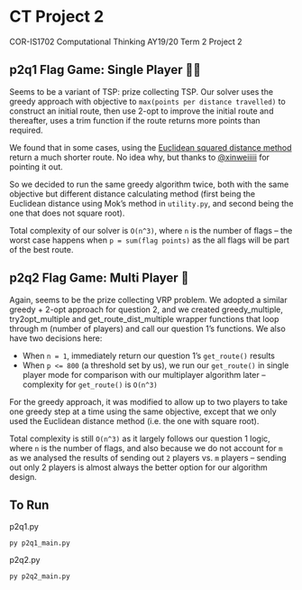 # CT Project 2

COR-IS1702 Computational Thinking AY19/20 Term 2 Project 2

## p2q1 Flag Game: Single Player 👩‍💻

Seems to be a variant of TSP: prize collecting TSP. Our solver uses the greedy approach with objective to `max(points per distance travelled)` to construct an initial route, then use 2-opt to improve the initial route and thereafter, uses a trim function if the route returns more points than required.

We found that in some cases, using the [Euclidean squared distance method](http://theory.stanford.edu/~amitp/GameProgramming/Heuristics.html#euclidean-distance-squared) return a much shorter route. No idea why, but thanks to [@xinweiiiii](https://github.com/xinweiiiii) for pointing it out.

So we decided to run the same greedy algorithm twice, both with the same objective but different distance calculating method (first being the Euclidean distance using Mok’s method in `utility.py`, and second being the one that does not square root).

Total complexity of our solver is `O(n^3)`, where `n` is the number of flags – the worst case happens when `p = sum(flag points)` as the all flags will be part of the best route.

## p2q2 Flag Game: Multi Player 👫

Again, seems to be the prize collecting VRP problem. We adopted a similar greedy + 2-opt approach for question 2, and we created greedy_multiple, try2opt_multiple and get_route_dist_multiple wrapper functions that loop through m (number of players) and call our question 1’s functions. We also have two decisions here:

- When `n = 1`, immediately return our question 1’s `get_route()` results
- When `p <= 800` (a threshold set by us), we run our `get_route()` in single player mode for comparison with our multiplayer algorithm later – complexity for `get_route()` is `O(n^3)`

For the greedy approach, it was modified to allow up to two players to take one greedy step at a time using the same objective, except that we only used the Euclidean distance method (i.e. the one with square root).

Total complexity is still `O(n^3)` as it largely follows our question 1 logic, where `n` is the number of flags, and also because we do not account for `m` as we analysed the results of sending out `2` players vs. `m` players – sending out only 2 players is almost always the better option for our algorithm design.

## To Run
p2q1.py
```
py p2q1_main.py
```

p2q2.py
```
py p2q2_main.py
```
